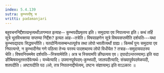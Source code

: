 ```yaml
---
index: 5.4.139
sutra: कुम्भपदीषु च
vritti: padamanjari
---
```


 बहुवचननिर्द्देशात्प्रभृत्यर्थोऽवगम्यत इत्याह-- कुम्भपदीप्रमृतय इति। समुदाया एव निपात्यन्त इति। कथं तर्हि सूत्रे भूतविभक्तया सप्तम्या निर्द्देशः? इत्यत आह--तत्रेति। विषयग्रहणेन सूत्रे विषयसप्तमीति दर्शयति---यथा कुम्भपद्यादयः सिद्ध्यन्तीति। यतदोर्नित्यसम्बन्धात्पूर्वत्र तथा लोपो भवतीत्यर्थो ग्राह्यः। किमर्थं पुनः समुदाया एव निपात्यन्ते, न कुम्भादीनेव गणे पठित्वा तेभ्यः परस्य पादशब्दस्य लोपो विधीयेत ? तत्राह--समुदायपाठस्य चेति। विषयनियममेव दर्शयति--स्त्रियामेवेति। अत्र च स्त्रियामपि ङीप्प्रत्यय एव। ठ्पादोऽन्तरस्याम्ऽ इति यदा ङीब्विषयभूतस्तदैवेत्यर्थः। यच्चेत्यादि। उपमानपूर्वपदम्-कुम्भपदी, जालपदीत्यादि; संख्यापूर्वपदमेकपदी, शतपदीति। अष्टापदीति पठ।ल्ते, तत्र निपातनाद्दीर्घत्वम्, ठष्टनः संज्ञायाम्ऽ इति वाऽऽकारः ॥